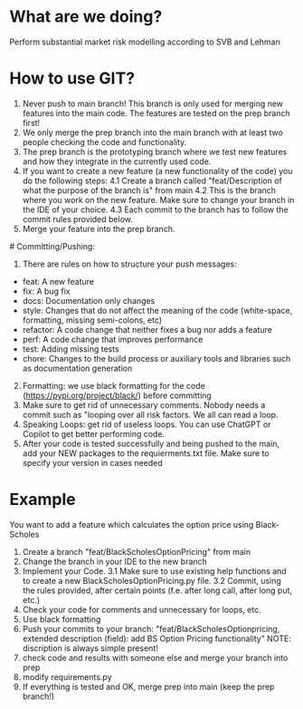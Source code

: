 # What are we doing?
Perform substantial market risk modelling according to SVB and Lehman 

# How to use GIT?

1. Never push to main branch! This branch is only used for merging new features into the main code. The features are tested on the prep branch first!
2. We only merge the prep branch into the main branch with at least two people checking the code and functionality.
3. The prep branch is the prototyping branch where we test new features and how they integrate in the currently used code. 
4. If you want to create a new feature (a new functionality of the code) you do the following steps:
  4.1 Create a branch called "feat/Description of what the purpose of the branch is" from main
  4.2 This is the branch where you work on the new feature. Make sure to change your branch in the IDE of your choice.
  4.3 Each commit to the branch has to follow the commit rules provided below.
5. Merge your feature into the prep branch. 

# Committing/Pushing:
1. There are rules on how to structure your push messages:
  - feat: A new feature
  - fix: A bug fix
  - docs: Documentation only changes
  - style: Changes that do not affect the meaning of the code (white-space, formatting, missing semi-colons, etc)
  - refactor: A code change that neither fixes a bug nor adds a feature
  - perf: A code change that improves performance
  - test: Adding missing tests
  - chore: Changes to the build process or auxiliary tools and libraries such as documentation generation
2. Formatting: we use black formatting for the code (https://pypi.org/project/black/) before committing
3. Make sure to get rid of unnecessary comments. Nobody needs a commit such as "looping over all risk factors. We all can read a loop.
4. Speaking Loops: get rid of useless loops. You can use ChatGPT or Copilot to get better performing code.
5. After your code is tested successfully and being pushed to the main, add your NEW packages to the requierments.txt file. Make sure to specify your version in cases needed

# Example
You want to add a feature which calculates the option price using Black-Scholes
1. Create a branch "feat/BlackScholesOptionPricing" from main
2. Change the branch in your IDE to the new branch
3. Implement your Code.
  3.1 Make sure to use existing help functions and to create a new BlackScholesOptionPricing.py file.
  3.2 Commit, using the rules provided, after certain points (f.e. after long call, after long put, etc.)
5. Check your code for comments and unnecessary for loops, etc. 
6. Use black formatting 
7. Push your commits to your branch: "feat/BlackScholesOptionpricing, extended description (field): add BS Option Pricing functionality"
  NOTE: discription is always simple present!
9. check code and results with someone else and merge your branch into prep
10. modify requirements.py
11. If everything is tested and OK, merge prep into main (keep the prep branch!)

